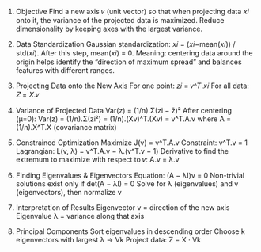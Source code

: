 
1. Objective
Find a new axis 𝑣 (unit vector) so that when projecting data 𝑥𝑖 onto it, the variance of the projected data is maximized.
Reduce dimensionality by keeping axes with the largest variance.

2. Data Standardization
Gaussian standardization: 𝑥𝑖 = (𝑥𝑖−mean(𝑥𝑖)) / std(𝑥𝑖).
After this step, mean(𝑥𝑖) = 0.
Meaning: centering data around the origin helps identify the “direction of maximum spread” and balances features with different ranges.

3. Projecting Data onto the New Axis
For one point: 𝑧𝑖 = 𝑣^𝑇.𝑥𝑖
For all data: 𝑍 = 𝑋.𝑣

4. Variance of Projected Data
Var(z) = (1/n).Σ(zi − z̄)²
After centering (μ=0): Var(z) = (1/n).Σ(zi²) = (1/n).(Xv)^T.(Xv) = v^T.A.v
where A = (1/n).X^T.X (covariance matrix)

5. Constrained Optimization
Maximize J(v) = v^T.A.v
Constraint: v^T.v = 1
Lagrangian: L(v, λ) = v^T.A.v − λ.(v^T.v − 1)
Derivative to find the extremum to maximize with respect to 𝑣: A.v = λ.v

6. Finding Eigenvalues & Eigenvectors
Equation: (A − λI)v = 0
Non-trivial solutions exist only if det(A − λI) = 0
Solve for λ (eigenvalues) and v (eigenvectors), then normalize v

7. Interpretation of Results
Eigenvector v = direction of the new axis
Eigenvalue λ = variance along that axis

8. Principal Components
Sort eigenvalues in descending order
Choose k eigenvectors with largest λ → Vk
Project data: Z = X · Vk
